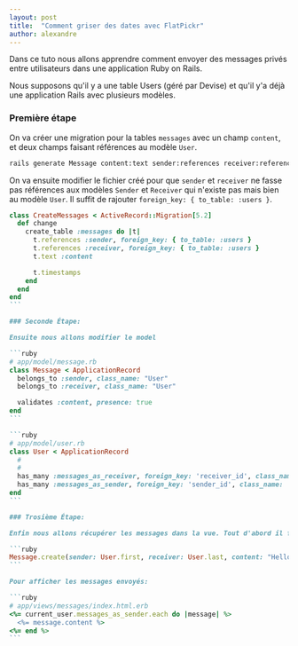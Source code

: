 ```yaml
---
layout: post
title:  "Comment griser des dates avec FlatPickr"
author: alexandre
---
```


Dans ce tuto nous allons apprendre comment envoyer des messages privés entre utilisateurs dans une application Ruby on Rails.

Nous supposons qu'il y a une table Users (géré par Devise) et qu'il y'a déjà une application Rails avec plusieurs modèles.

### Première étape

On va créer une migration pour la tables `messages` avec un champ `content`, et deux champs faisant références au modèle `User`.

```sh  
rails generate Message content:text sender:references receiver:references
```

On va ensuite modifier le fichier créé pour que `sender` et `receiver` ne fasse pas références aux modèles `Sender` et `Receiver` qui n'existe pas mais bien au modèle `User`. Il suffit de rajouter `foreign_key: { to_table: :users }`.

````ruby
class CreateMessages < ActiveRecord::Migration[5.2]
  def change
    create_table :messages do |t|
      t.references :sender, foreign_key: { to_table: :users }
      t.references :receiver, foreign_key: { to_table: :users }
      t.text :content

      t.timestamps
    end
  end
end
```

### Seconde Étape: 

Ensuite nous allons modifier le model

```ruby
# app/model/message.rb
class Message < ApplicationRecord
  belongs_to :sender, class_name: "User"
  belongs_to :receiver, class_name: "User"

  validates :content, presence: true
end
```

```ruby
# app/model/user.rb
class User < ApplicationRecord
  #
  #
  has_many :messages_as_receiver, foreign_key: 'receiver_id', class_name: 'Message'
  has_many :messages_as_sender, foreign_key: 'sender_id', class_name: 'Message'
end
```

### Trosième Étape: 

Enfin nous allons récupérer les messages dans la vue. Tout d'abord il faut en créer un dans la console (ou encore mieux dans vos seed)

```ruby
Message.create(sender: User.first, receiver: User.last, content: "Hello World!")
```

Pour afficher les messages envoyés:

```ruby
# app/views/messages/index.html.erb
<%= current_user.messages_as_sender.each do |message| %>
  <%= message.content %>
<%= end %>
```
